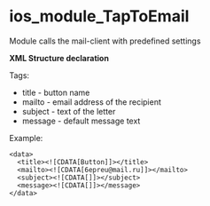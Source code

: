# ios_module_TapToEmail
Module calls the mail-client with predefined settings

**XML Structure declaration**

Tags:
- title - button name
- mailto - email address of the recipient
- subject - text of the letter
- message - default message text

Example:


    <data>
      <title><![CDATA[Button]]></title>
      <mailto><![CDATA[6epreu@mail.ru]]></mailto>
      <subject><![CDATA[]]></subject>
      <message><![CDATA[]]></message>
    </data>
